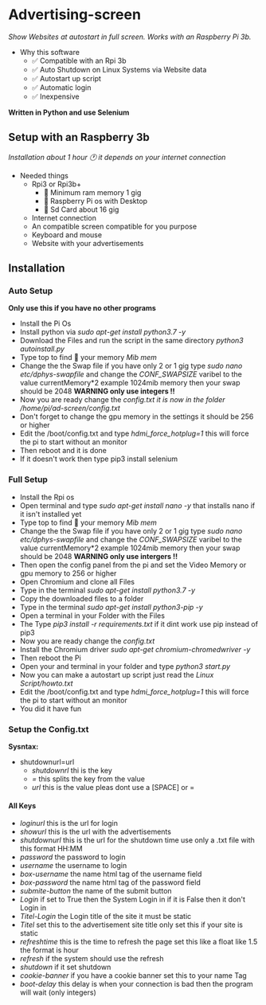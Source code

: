 # Advertising-screen

*Show Websites at autostart in full screen. Works with an Raspberry Pi 3b.*
* Why this software
    * ✅  Compatible with an Rpi 3b
    * ✅  Auto Shutdown on Linux Systems via Website data
    * ✅  Autostart up script
    * ✅  Automatic login
    * ✅  Inexpensive
    
__Written in Python and use Selenium__

## Setup with an Raspberry 3b

*Installation about 1 hour 🕐 it depends on your internet connection*

* Needed things
    * Rpi3 or Rpi3b+
        * 📝  Minimum ram memory 1 gig
        * 📝  Raspberry Pi os with Desktop
        * 📝  Sd Card about 16 gig
    * Internet connection
    * An compatible screen compatible for you purpose
    * Keyboard and mouse
    * Website with your advertisements

## Installation 

### Auto Setup
__Only use this if you have no other programs__
- Install the Pi Os
- Install python via *sudo apt-get install python3.7 -y*
- Download the Files and run the script in the same directory *python3 autoinstall.py*
- Type top to find 🔎 your memory *Mib mem*
- Change the the Swap file if you have only 2 or 1 gig type *sudo nano etc/dphys-swapfile* and change the *CONF_SWAPSIZE* varibel to the value currentMemory*2 example 1024mib memory then your swap should be 2048
__WARNING only use integers !!__
- Now you are ready change the *config.txt it is now in the folder /home/pi/ad-screen/config.txt*
- Don't forget to change the gpu memory in the settings it should be 256 or higher
- Edit the /boot/config.txt and type *hdmi_force_hotplug=1* this will force the pi to start without an monitor
- Then reboot and it is done 
- If it doesn't work then type pip3 install selenium

### Full Setup
- Install the Rpi os
- Open terminal and type *sudo apt-get install nano -y* that installs nano if it isn't installed yet
- Type top to find 🔎 your memory *Mib mem*
- Change the the Swap file if you have only 2 or 1 gig type *sudo nano etc/dphys-swapfile* and change the *CONF_SWAPSIZE* varibel to the value currentMemory*2 example 1024mib memory then your swap should be 2048
__WARNING only use intergers !!__
- Then open the config panel from the pi and set the Video Memory or gpu memory to 256 or higher
- Open Chromium and clone all Files
- Type in the terminal *sudo apt-get install python3.7 -y*
- Copy the downloaded files to a folder
- Type in the terminal *sudo apt-get install python3-pip -y*
- Open a terminal in your Folder with the Files
- The Type *pip3 install -r requirements.txt* if it dint work use pip instead of pip3
- Now you are ready change the *config.txt*
- Install the Chromium driver *sudo apt-get chromium-chromedwriver -y*
- Then reboot the Pi
- Open your and terminal in your folder and type *python3 start.py*
- Now you can make a autostart up script just read the *Linux Script/howto.txt*
- Edit the /boot/config.txt and type *hdmi_force_hotplug=1* this will force the pi to start without an monitor
- You did it have fun

### Setup the Config.txt
__Sysntax:__

- shutdownurl=url
    * *shutdownrl* thi is the key
    * *=* this splits the key from the value
    * *url* this is the value pleas dont use a [SPACE] or =

#### All Keys
- *loginurl* this is the url for login
- *showurl* this is the url with the advertisements
- *shutdownurl* this is the url for the shutdown time use only a .txt file with this format HH:MM
- *password* the password to login
- *username* the username to login
- *box-username* the name html tag of the username field
- *box-password* the name html tag of the password field
- *submite-button* the name of the submit button
- *Login* if set to True then the System Login in if it is False then it don't Login in 
- *Titel-Login* the Login title of the site it must be static
- *Titel* set this to the advertisement site title only set this if your site is static
- *refreshtime* this is the time to refresh the page set this like a float like 1.5 the format is hour
- *refresh* if the system should use the refresh
- *shutdown* if it set shutdown
- *cookie-banner* if you have a cookie banner set this to your name Tag
- *boot-delay* this delay is when your connection is bad then the program will wait (only integers)
